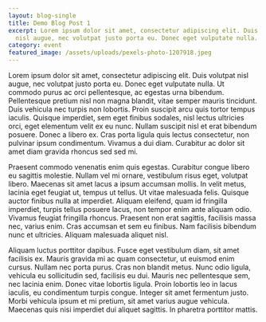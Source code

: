 ```yaml
---
layout: blog-single
title: Demo Blog Post 1
excerpt: Lorem ipsum dolor sit amet, consectetur adipiscing elit. Duis volutpat
  nisl augue, nec volutpat justo porta eu. Donec eget vulputate nulla.
category: event
featured_image: /assets/uploads/pexels-photo-1207918.jpeg
---
```

Lorem ipsum dolor sit amet, consectetur adipiscing elit. Duis volutpat nisl augue, nec volutpat justo porta eu. Donec eget vulputate nulla. Ut commodo purus ac orci pellentesque, ac egestas urna bibendum. Pellentesque pretium nisl non magna blandit, vitae semper mauris tincidunt. Duis vehicula nec turpis non lobortis. Proin suscipit arcu quis tortor tempus iaculis. Quisque imperdiet, sem eget finibus sodales, nisl lectus ultricies orci, eget elementum velit ex eu nunc. Nullam suscipit nisl et erat bibendum posuere. Donec a libero ex. Cras porta ligula quis lectus consectetur, non pulvinar ipsum condimentum. Vivamus a dui diam. Curabitur ac dolor sit amet diam gravida rhoncus sed sed mi.

Praesent commodo venenatis enim quis egestas. Curabitur congue libero eu sagittis molestie. Nullam vel mi ornare, vestibulum risus eget, volutpat libero. Maecenas sit amet lacus a ipsum accumsan mollis. In velit metus, lacinia eget feugiat ut, tempus ut tellus. Ut vitae malesuada felis. Quisque auctor finibus nulla at imperdiet. Aliquam eleifend, quam id fringilla imperdiet, turpis tellus posuere lacus, non tempor enim ante aliquam odio. Vivamus feugiat fringilla rhoncus. Praesent non erat sagittis, facilisis massa nec, varius enim. Cras accumsan et sem eu finibus. Nam facilisis bibendum nunc et ultricies. Aliquam malesuada aliquet nisl.

Aliquam luctus porttitor dapibus. Fusce eget vestibulum diam, sit amet facilisis ex. Mauris gravida mi ac quam consectetur, ut euismod enim cursus. Nullam nec porta purus. Cras non blandit metus. Nunc odio ligula, vehicula eu sollicitudin sed, facilisis eu dui. Mauris nec pellentesque sem, nec lacinia enim. Donec vitae lobortis ligula. Proin lobortis leo in lacus iaculis, eu condimentum turpis congue. Integer sit amet fermentum justo. Morbi vehicula ipsum et mi pretium, sit amet varius augue vehicula. Maecenas quis nisi imperdiet dui aliquet sagittis. In pharetra porttitor mattis.